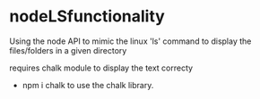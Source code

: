 # nodeLSfunctionality
Using the node API to mimic the linux 'ls' command to display the files/folders in a given directory

requires chalk module to display the text correcty
  - npm i chalk
to use the chalk library. 



